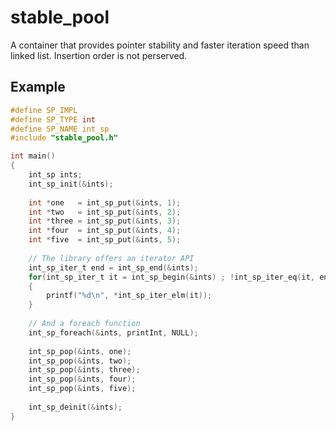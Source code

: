 # stable_pool
A container that provides pointer stability and faster iteration speed than linked list. Insertion order is not perserved.
## Example

```C
#define SP_IMPL
#define SP_TYPE int
#define SP_NAME int_sp
#include "stable_pool.h"

int main()
{
    int_sp ints;
    int_sp_init(&ints);
    
    int *one   = int_sp_put(&ints, 1);
    int *two   = int_sp_put(&ints, 2);
    int *three = int_sp_put(&ints, 3);
    int *four  = int_sp_put(&ints, 4);
    int *five  = int_sp_put(&ints, 5);
    
    // The library offers an iterator API
    int_sp_iter_t end = int_sp_end(&ints);
    for(int_sp_iter_t it = int_sp_begin(&ints) ; !int_sp_iter_eq(it, end) ; it = int_sp_iter_next(it))
    {
        printf("%d\n", *int_sp_iter_elm(it));
    }
    
    // And a foreach function
    int_sp_foreach(&ints, printInt, NULL);
    
    int_sp_pop(&ints, one);
    int_sp_pop(&ints, two);
    int_sp_pop(&ints, three);
    int_sp_pop(&ints, four);
    int_sp_pop(&ints, five);
    
    int_sp_deinit(&ints);
}
```

